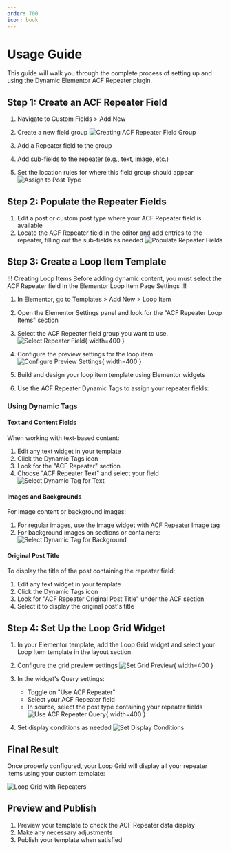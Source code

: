 ```yaml
---
order: 700
icon: book
---
```


# Usage Guide

This guide will walk you through the complete process of setting up and using the Dynamic Elementor ACF Repeater plugin.

## Step 1: Create an ACF Repeater Field

1. Navigate to Custom Fields > Add New
2. Create a new field group
![Creating ACF Repeater Field Group](/images/usage/create-acf-repeater-fields-group.jpg)

3. Add a Repeater field to the group
4. Add sub-fields to the repeater (e.g., text, image, etc.)
5. Set the location rules for where this field group should appear
![Assign to Post Type](/images/usage/assign-to-post-type.jpg)

## Step 2: Populate the Repeater Fields

1. Edit a post or custom post type where your ACF Repeater field is available
2. Locate the ACF Repeater field in the editor and add entries to the repeater, filling out the sub-fields as needed
![Populate Repeater Fields](/images/usage/populate-repeater-fields-on-post.jpg)

## Step 3: Create a Loop Item Template

!!! Creating Loop Items
Before adding dynamic content, you must select the ACF Repeater field in the Elementor Loop Item Page Settings
!!!

1. In Elementor, go to Templates > Add New > Loop Item
2. Open the Elementor Settings panel and look for the "ACF Repeater Loop Items" section
3. Select the ACF Repeater field group you want to use.
![Select Repeater Field](/images/usage/select-repeater-field-for-loop.jpg){ width=400 }

4. Configure the preview settings for the loop item
![Configure Preview Settings](/images/usage/configure-preview-settings-for-loop-item.jpg){ width=400 }

5. Build and design your loop item template using Elementor widgets
6. Use the ACF Repeater Dynamic Tags to assign your repeater fields:

### Using Dynamic Tags

#### Text and Content Fields
When working with text-based content:
1. Edit any text widget in your template
2. Click the Dynamic Tags icon
3. Look for the "ACF Repeater" section
4. Choose "ACF Repeater Text" and select your field
![Select Dynamic Tag for Text](/images/usage/select-dynamic-repeater-field-tag-text.jpg)

#### Images and Backgrounds
For image content or background images:
1. For regular images, use the Image widget with ACF Repeater Image tag
2. For background images on sections or containers:
![Select Dynamic Tag for Background](/images/usage/select-dynamic-repeater-field-background-image.jpg)

#### Original Post Title
To display the title of the post containing the repeater field:
1. Edit any text widget in your template
2. Click the Dynamic Tags icon
3. Look for "ACF Repeater Original Post Title" under the ACF section
4. Select it to display the original post's title

## Step 4: Set Up the Loop Grid Widget

1. In your Elementor template, add the Loop Grid widget and select your Loop Item template in the layout section.

2. Configure the grid preview settings
![Set Grid Preview](/images/usage/set-grid-preview.jpg){ width=400 }

3. In the widget's Query settings:
   - Toggle on "Use ACF Repeater"
   - Select your ACF Repeater field
   - In source, select the post type containing your repeater fields
![Use ACF Repeater Query](/images/usage/use-acf-repeater-query.jpg){ width=400 }

4. Set display conditions as needed
![Set Display Conditions](/images/usage/set-display-conditions.jpg)

## Final Result

Once properly configured, your Loop Grid will display all your repeater items using your custom template:

![Loop Grid with Repeaters](/images/usage/see-loop-grid-populated-with-repeaters.jpg)

## Preview and Publish

1. Preview your template to check the ACF Repeater data display
2. Make any necessary adjustments
3. Publish your template when satisfied